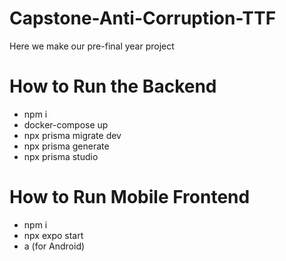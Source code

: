 # Capstone-Anti-Corruption-TTF

Here we make our pre-final year project

# How to Run the Backend
- npm i
- docker-compose up
- npx prisma migrate dev
- npx prisma generate
- npx prisma studio

# How to Run Mobile Frontend
- npm i
- npx expo start
- a (for Android)
